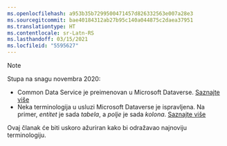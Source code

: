 ```yaml
---
ms.openlocfilehash: a953b35b7299500471457d826332563e007a28e3
ms.sourcegitcommit: bae40184312ab27b95c140a044875c2daea37951
ms.translationtype: HT
ms.contentlocale: sr-Latn-RS
ms.lasthandoff: 03/15/2021
ms.locfileid: "5595627"
---
```

> [!NOTE]
> Stupa na snagu novembra 2020:
> - Common Data Service je preimenovan u Microsoft Dataverse. [Saznajte više](https://aka.ms/PAuAppBlog)
> - Neka terminologija u usluzi Microsoft Dataverse je ispravljena. Na primer, *entitet* je sada *tabela*, a *polje* je sada *kolona*. [Saznajte više](/powerapps/maker/data-platform/data-platform-intro)
>
> Ovaj članak će biti uskoro ažuriran kako bi odražavao najnoviju terminologiju.